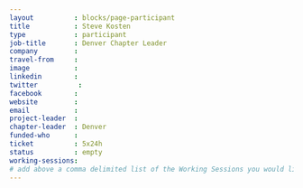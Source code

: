 ```yaml
---
layout          : blocks/page-participant
title           : Steve Kosten
type            : participant
job-title       : Denver Chapter Leader
company         :
travel-from     :
image           :
linkedin        :
twitter          :
facebook        :
website         :
email           :
project-leader  :
chapter-leader  : Denver
funded-who      :
ticket          : 5x24h
status          : empty
working-sessions:
# add above a comma delimited list of the Working Sessions you would like to attend (use the session's title)
---
```


<!-- put more details about participant here -->
